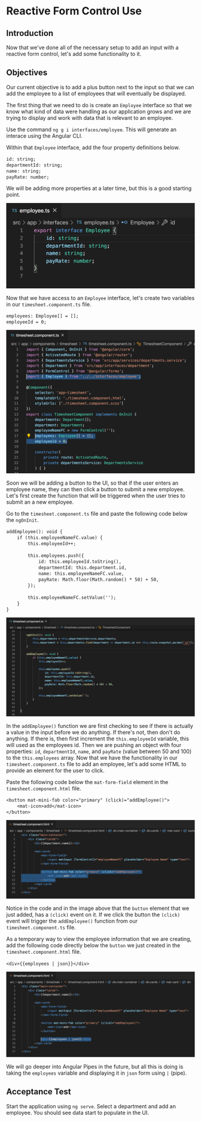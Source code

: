 # Reactive Form Control Use

## Introduction
Now that we've done all of the necessary setup to add an input with a reactive form control, let's add some functionality to it.

## Objectives
Our current objective is to add a plus button next to the input so that we can add the employee to a list of employees that will eventually be displayed.

The first thing that we need to do is create an `Employee` interface so that we know what kind of data were handling as our application grows and we are trying to display and work with data that is relevant to an employee.

Use the command `ng g i interfaces/employee`. This will generate an interace using the Angular CLI.

Within that `Employee` interface, add the four property definitions below.

```
id: string;
departmentId: string;
name: string;
payRate: number;
```

We will be adding more properties at a later time, but this is a good starting point.

![](img/employee_interface.png)

Now that we have access to an `Employee` interface, let's create two variables in our `timesheet.component.ts` file.

```
employees: Employee[] = [];
employeeId = 0;
```

![](img/employee_variable.png)

Soon we will be adding a button to the UI, so that if the user enters an employee name, they can then click a button to submit a new employee. Let's first create the function that will be triggered when the user tries to submit an a new employee.

Go to the `timesheet.component.ts` file and paste the following code below the `ngOnInit`.

```
addEmployee(): void {
    if (this.employeeNameFC.value) {
        this.employeeId++;

        this.employees.push({
            id: this.employeeId.toString(),
            departmentId: this.department.id,
            name: this.employeeNameFC.value,
            payRate: Math.floor(Math.random() * 50) + 50,
        });

        this.employeeNameFC.setValue('');
    }
}
```

![](img/add_employee_function.png)

In the `addEmployee()` function we are first checking to see if there is actually a value in the input before we do anything. If there's not, then don't do anything. If there is, then first increment the `this.employeeId` variable, this will used as the employees id. Then we are pushing an object with four properties: `id`, `departmentId`, `name`, and `payRate` (value between 50 and 100) to the `this.employees` array. Now that we have the functionality in our `timesheet.component.ts` file to add an employee, let's add some HTML to provide an element for the user to click.

Paste the following code below the `mat-form-field` element in the `timesheet.component.html` file.

```
<button mat-mini-fab color="primary" (click)="addEmployee()">
    <mat-icon>add</mat-icon>
</button>
```

![](img/employee_button.png)

Notice in the code and in the image above that the `button` element that we just added, has a `(click)` event on it. If we click the button the `(click)` event will trigger the `addEmployee()` function from our `timesheet.component.ts` file.

As a temporary way to view the employee information that we are creating, add the following code directly below the `button` we just created in the `timesheet.component.html` file.

`<div>{{employees | json}}</div>`

![](img/json_pipe.png)

We will go deeper into Angular Pipes in the future, but all this is doing is taking the `employees` variable and displaying it in `json` form using `|` (pipe).

## Acceptance Test

Start the application using `ng serve`. Select a department and add an employee. You should see data start to populate in the UI.
